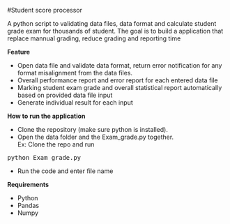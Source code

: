 #Student score processor

A python script to validating data files, data format and calculate student grade exam for thousands of student. The goal is to build a application that replace mannual grading, reduce grading and reporting time

**Feature**
* Open data file and validate data format, return error notification for any format misalignment from the data files.
* Overall performance report and error report for each entered data file
* Marking student exam grade and overall statistical report automatically based on provided data file input
* Generate individual result for each input

**How to run the application**
* Clone the repository (make sure python is installed).
* Open the data folder and the Exam_grade.py together.<br>Ex: Clone the repo and run
<pre>
python Exam_grade.py</pre>
* Run the code and enter file name 

**Requirements**
* Python
* Pandas
* Numpy
